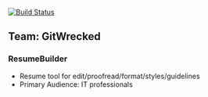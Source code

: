 [![Build Status](https://travis-ci.org/gitwrecked/resume-builder.svg?branch=dev)](https://travis-ci.org/gitwrecked/resume-builder)

## Team: GitWrecked

### ResumeBuilder
+ Resume tool for edit/proofread/format/styles/guidelines
+ Primary Audience: IT professionals
